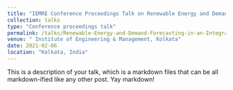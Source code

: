 ```yaml
---
title: "IEMRE Conference Proceedings Talk on Renewable Energy and Demand Forecasting in an Integrated Smart Grid"
collection: talks
type: "Conference proceedings talk"
permalink: /talks/Renewable-Energy-and-Demand-Forecasting-in-an-Integrated-Smart-Grid
venue: " Institute of Engineering & Management, Kolkata"
date: 2021-02-06
location: "Kolkata, India"
---
```


This is a description of your talk, which is a markdown files that can be all markdown-ified like any other post. Yay markdown!
